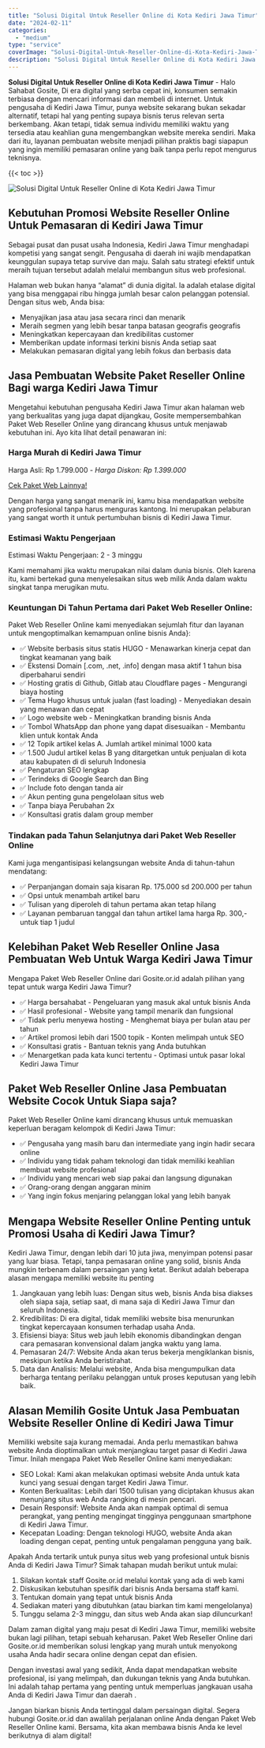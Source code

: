 ```yaml
---
title: "Solusi Digital Untuk Reseller Online di Kota Kediri Jawa Timur"
date: "2024-02-11"
categories: 
  - "medium"
type: "service"
coverImage: "Solusi-Digital-Untuk-Reseller-Online-di-Kota-Kediri-Jawa-Timur.png"
description: "Solusi Digital Untuk Reseller Online di Kota Kediri Jawa Timur. Jangan biarkan bisnis Anda tertinggal dalam persaingan digital. Segera hubungi Gosite.or.id d..."
---
```


**Solusi Digital Untuk Reseller Online di Kota Kediri Jawa Timur** - Halo Sahabat Gosite, Di era digital yang serba cepat ini, konsumen semakin terbiasa dengan mencari informasi dan membeli di internet. Untuk pengusaha di Kediri Jawa Timur, punya website sekarang bukan sekadar alternatif, tetapi hal yang penting supaya bisnis terus relevan serta berkembang. Akan tetapi, tidak semua individu memiliki waktu yang tersedia atau keahlian guna mengembangkan website mereka sendiri. Maka dari itu, layanan pembuatan website menjadi pilihan praktis bagi siapapun yang ingin memiliki pemasaran online yang baik tanpa perlu repot mengurus teknisnya.

{{< toc >}}

![Solusi Digital Untuk Reseller Online di Kota Kediri Jawa Timur](/images/medium/Solusi-Digital-Untuk-Reseller-Online-di-Kota-Kediri-Jawa-Timur.png)

## Kebutuhan Promosi Website Reseller Online Untuk Pemasaran di Kediri Jawa Timur

Sebagai pusat dan pusat usaha Indonesia, Kediri Jawa Timur menghadapi kompetisi yang sangat sengit. Pengusaha di daerah ini wajib mendapatkan keunggulan supaya tetap survive dan maju. Salah satu strategi efektif untuk meraih tujuan tersebut adalah melalui membangun situs web profesional.

Halaman web bukan hanya “alamat” di dunia digital. Ia adalah etalase digital yang bisa menggapai ribu hingga jumlah besar calon pelanggan potensial. Dengan situs web, Anda bisa:

- Menyajikan jasa atau jasa secara rinci dan menarik
- Meraih segmen yang lebih besar tanpa batasan geografis geografis
- Meningkatkan kepercayaan dan kredibilitas customer
- Memberikan update informasi terkini bisnis Anda setiap saat
- Melakukan pemasaran digital yang lebih fokus dan berbasis data

## Jasa Pembuatan Website Paket Reseller Online Bagi warga Kediri Jawa Timur

Mengetahui kebutuhan pengusaha Kediri Jawa Timur akan halaman web yang berkualitas yang juga dapat dijangkau, Gosite mempersembahkan Paket Web Reseller Online yang dirancang khusus untuk menjawab kebutuhan ini. Ayo kita lihat detail penawaran ini:

### Harga Murah di Kediri Jawa Timur

<a class="cta-button">Harga Asli: Rp 1.799.000 - <em>Harga Diskon: Rp 1.399.000</em></a>

<a href="/jasa-web/" class="cta-button">Cek Paket Web Lainnya!</a>

Dengan harga yang sangat menarik ini, kamu bisa mendapatkan website yang profesional tanpa harus menguras kantong. Ini merupakan pelaburan yang sangat worth it untuk pertumbuhan bisnis di Kediri Jawa Timur.

### Estimasi Waktu Pengerjaan

Estimasi Waktu Pengerjaan: 2 - 3 minggu

Kami memahami jika waktu merupakan nilai dalam dunia bisnis. Oleh karena itu, kami bertekad guna menyelesaikan situs web milik Anda dalam waktu singkat tanpa merugikan mutu.

### Keuntungan Di Tahun Pertama dari Paket Web Reseller Online:

Paket Web Reseller Online kami menyediakan sejumlah fitur dan layanan untuk mengoptimalkan kemampuan online bisnis Anda}:

- ✅ Website berbasis situs statis HUGO - Menawarkan kinerja cepat dan tingkat keamanan yang baik
- ✅ Ekstensi Domain \[.com, .net, .info\] dengan masa aktif 1 tahun bisa diperbaharui sendiri
- ✅ Hosting gratis di Github, Gitlab atau Cloudflare pages - Mengurangi biaya hosting
- ✅ Tema Hugo khusus untuk jualan (fast loading) - Menyediakan desain yang menawan dan cepat
- ✅ Logo website web - Meningkatkan branding bisnis Anda
- ✅ Tombol WhatsApp dan phone yang dapat disesuaikan - Membantu klien untuk kontak Anda
- ✅ 12 Topik artikel kelas A. Jumlah artikel minimal 1000 kata
- ✅ 1.500 Judul artikel kelas B yang ditargetkan untuk penjualan di kota atau kabupaten di di seluruh Indonesia
- ✅ Pengaturan SEO lengkap
- ✅ Terindeks di Google Search dan Bing
- ✅ Include foto dengan tanda air
- ✅ Akun penting guna pengelolaan situs web
- ✅ Tanpa biaya Perubahan 2x
- ✅ Konsultasi gratis dalam group member

### Tindakan pada Tahun Selanjutnya dari Paket Web Reseller Online

Kami juga mengantisipasi kelangsungan website Anda di tahun-tahun mendatang:

- ✅ Perpanjangan domain saja kisaran Rp. 175.000 sd 200.000 per tahun
- ✅ Opsi untuk menambah artikel baru
- ✅ Tulisan yang diperoleh di tahun pertama akan tetap hilang
- ✅ Layanan pembaruan tanggal dan tahun artikel lama harga Rp. 300,- untuk tiap 1 judul

## Kelebihan Paket Web Reseller Online Jasa Pembuatan Web Untuk Warga Kediri Jawa Timur

Mengapa Paket Web Reseller Online dari Gosite.or.id adalah pilihan yang tepat untuk warga Kediri Jawa Timur?

- ✅ Harga bersahabat - Pengeluaran yang masuk akal untuk bisnis Anda
- ✅ Hasil profesional - Website yang tampil menarik dan fungsional
- ✅ Tidak perlu menyewa hosting - Menghemat biaya per bulan atau per tahun
- ✅ Artikel promosi lebih dari 1500 topik - Konten melimpah untuk SEO
- ✅ Konsultasi gratis - Bantuan teknis yang Anda butuhkan
- ✅ Menargetkan pada kata kunci tertentu - Optimasi untuk pasar lokal Kediri Jawa Timur

## Paket Web Reseller Online Jasa Pembuatan Website Cocok Untuk Siapa saja?

Paket Web Reseller Online kami dirancang khusus untuk memuaskan keperluan beragam kelompok di Kediri Jawa Timur:

- ✅ Pengusaha yang masih baru dan intermediate yang ingin hadir secara online
- ✅ Individu yang tidak paham teknologi dan tidak memiliki keahlian membuat website profesional
- ✅ Individu yang mencari web siap pakai dan langsung digunakan
- ✅ Orang-orang dengan anggaran minim
- ✅ Yang ingin fokus menjaring pelanggan lokal yang lebih banyak

## Mengapa Website Reseller Online Penting untuk Promosi Usaha di Kediri Jawa Timur?

Kediri Jawa Timur, dengan lebih dari 10 juta jiwa, menyimpan potensi pasar yang luar biasa. Tetapi, tanpa pemasaran online yang solid, bisnis Anda mungkin terbenam dalam persaingan yang ketat. Berikut adalah beberapa alasan mengapa memiliki website itu penting

1. Jangkauan yang lebih luas: Dengan situs web, bisnis Anda bisa diakses oleh siapa saja, setiap saat, di mana saja di Kediri Jawa Timur dan seluruh Indonesia.
2. Kredibilitas: Di era digital, tidak memiliki website bisa menurunkan tingkat kepercayaan konsumen terhadap usaha Anda.
3. Efisiensi biaya: Situs web jauh lebih ekonomis dibandingkan dengan cara pemasaran konvensional dalam jangka waktu yang lama.
4. Pemasaran 24/7: Website Anda akan terus bekerja mengiklankan bisnis, meskipun ketika Anda beristirahat.
5. Data dan Analisis: Melalui website, Anda bisa mengumpulkan data berharga tentang perilaku pelanggan untuk proses keputusan yang lebih baik.

## Alasan Memilih Gosite Untuk Jasa Pembuatan Website Reseller Online di Kediri Jawa Timur

Memiliki website saja kurang memadai. Anda perlu memastikan bahwa website Anda dioptimalkan untuk menjangkau target pasar di Kediri Jawa Timur. Inilah mengapa Paket Web Reseller Online kami menyediakan:

- SEO Lokal: Kami akan melakukan optimasi website Anda untuk kata kunci yang sesuai dengan target Kediri Jawa Timur.
- Konten Berkualitas: Lebih dari 1500 tulisan yang diciptakan khusus akan menunjang situs web Anda rangking di mesin pencari.
- Desain Responsif: Website Anda akan nampak optimal di semua perangkat, yang penting mengingat tingginya penggunaan smartphone di Kediri Jawa Timur.
- Kecepatan Loading: Dengan teknologi HUGO, website Anda akan loading dengan cepat, penting untuk pengalaman pengguna yang baik.

Apakah Anda tertarik untuk punya situs web yang profesional untuk bisnis Anda di Kediri Jawa Timur? Simak tahapan mudah berikut untuk mulai:

1. Silakan kontak staff Gosite.or.id melalui kontak yang ada di web kami
2. Diskusikan kebutuhan spesifik dari bisnis Anda bersama staff kami.
3. Tentukan domain yang tepat untuk bisnis Anda
4. Sediakan materi yang dibutuhkan (atau biarkan tim kami mengelolanya)
5. Tunggu selama 2-3 minggu, dan situs web Anda akan siap diluncurkan!

Dalam zaman digital yang maju pesat di Kediri Jawa Timur, memiliki website bukan lagi pilihan, tetapi sebuah keharusan. Paket Web Reseller Online dari Gosite.or.id memberikan solusi lengkap yang murah untuk menyokong usaha Anda hadir secara online dengan cepat dan efisien.

Dengan investasi awal yang sedikit, Anda dapat mendapatkan website profesional, isi yang melimpah, dan dukungan teknis yang Anda butuhkan. Ini adalah tahap pertama yang penting untuk memperluas jangkauan usaha Anda di Kediri Jawa Timur dan daerah .

Jangan biarkan bisnis Anda tertinggal dalam persaingan digital. Segera hubungi Gosite.or.id dan awalilah perjalanan online Anda dengan Paket Web Reseller Online kami. Bersama, kita akan membawa bisnis Anda ke level berikutnya di alam digital!